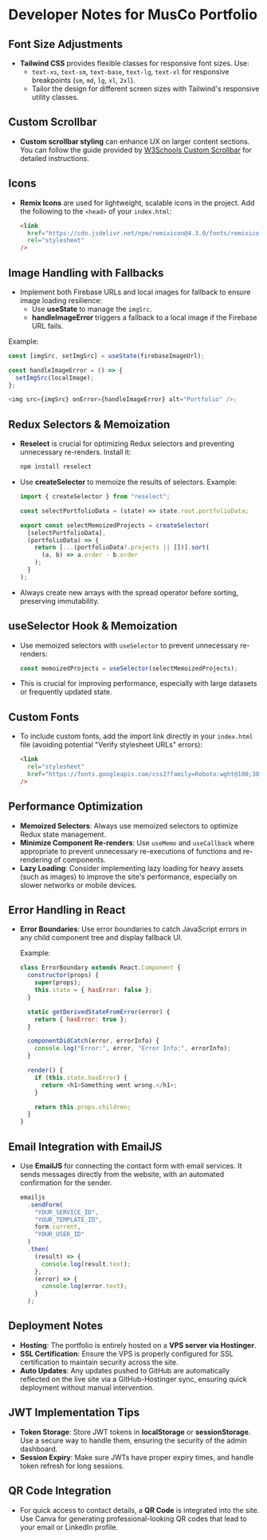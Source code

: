 # Developer Notes for MusCo Portfolio

## Font Size Adjustments

- **Tailwind CSS** provides flexible classes for responsive font sizes. Use:
  - `text-xs`, `text-sm`, `text-base`, `text-lg`, `text-xl` for responsive breakpoints (`sm`, `md`, `lg`, `xl`, `2xl`).
  - Tailor the design for different screen sizes with Tailwind's responsive utility classes.

## Custom Scrollbar

- **Custom scrollbar styling** can enhance UX on larger content sections. You can follow the guide provided by [W3Schools Custom Scrollbar](https://www.w3schools.com/howto/howto_css_custom_scrollbar.asp) for detailed instructions.

## Icons

- **Remix Icons** are used for lightweight, scalable icons in the project. Add the following to the `<head>` of your `index.html`:

  ```html
  <link
    href="https://cdn.jsdelivr.net/npm/remixicon@4.3.0/fonts/remixicon.css"
    rel="stylesheet"
  />
  ```

## Image Handling with Fallbacks

- Implement both Firebase URLs and local images for fallback to ensure image loading resilience:
  - Use **useState** to manage the `imgSrc`.
  - **handleImageError** triggers a fallback to a local image if the Firebase URL fails.

Example:

```javascript
const [imgSrc, setImgSrc] = useState(firebaseImageUrl);

const handleImageError = () => {
  setImgSrc(localImage);
};

<img src={imgSrc} onError={handleImageError} alt="Portfolio" />;
```

## Redux Selectors & Memoization

- **Reselect** is crucial for optimizing Redux selectors and preventing unnecessary re-renders. Install it:

  ```bash
  npm install reselect
  ```

- Use **createSelector** to memoize the results of selectors. Example:

  ```javascript
  import { createSelector } from "reselect";

  const selectPortfolioData = (state) => state.root.portfolioData;

  export const selectMemoizedProjects = createSelector(
    [selectPortfolioData],
    (portfolioData) => {
      return [...(portfolioData?.projects || [])].sort(
        (a, b) => a.order - b.order
      );
    }
  );
  ```

- Always create new arrays with the spread operator before sorting, preserving immutability.

## useSelector Hook & Memoization

- Use memoized selectors with `useSelector` to prevent unnecessary re-renders:

  ```javascript
  const memoizedProjects = useSelector(selectMemoizedProjects);
  ```

- This is crucial for improving performance, especially with large datasets or frequently updated state.

## Custom Fonts

- To include custom fonts, add the import link directly in your `index.html` file (avoiding potential "Verify stylesheet URLs" errors):

  ```html
  <link
    rel="stylesheet"
    href="https://fonts.googleapis.com/css2?family=Roboto:wght@100;300;400;500;700&display=swap"
  />
  ```

## Performance Optimization

- **Memoized Selectors**: Always use memoized selectors to optimize Redux state management.
- **Minimize Component Re-renders**: Use `useMemo` and `useCallback` where appropriate to prevent unnecessary re-executions of functions and re-rendering of components.
- **Lazy Loading**: Consider implementing lazy loading for heavy assets (such as images) to improve the site's performance, especially on slower networks or mobile devices.

## Error Handling in React

- **Error Boundaries**: Use error boundaries to catch JavaScript errors in any child component tree and display fallback UI.

  Example:

  ```javascript
  class ErrorBoundary extends React.Component {
    constructor(props) {
      super(props);
      this.state = { hasError: false };
    }

    static getDerivedStateFromError(error) {
      return { hasError: true };
    }

    componentDidCatch(error, errorInfo) {
      console.log("Error:", error, "Error Info:", errorInfo);
    }

    render() {
      if (this.state.hasError) {
        return <h1>Something went wrong.</h1>;
      }

      return this.props.children;
    }
  }
  ```

## Email Integration with EmailJS

- Use **EmailJS** for connecting the contact form with email services. It sends messages directly from the website, with an automated confirmation for the sender.

  ```javascript
  emailjs
    .sendForm(
      "YOUR_SERVICE_ID",
      "YOUR_TEMPLATE_ID",
      form.current,
      "YOUR_USER_ID"
    )
    .then(
      (result) => {
        console.log(result.text);
      },
      (error) => {
        console.log(error.text);
      }
    );
  ```

## Deployment Notes

- **Hosting**: The portfolio is entirely hosted on a **VPS server via Hostinger**.
- **SSL Certification**: Ensure the VPS is properly configured for SSL certification to maintain security across the site.
- **Auto Updates**: Any updates pushed to GitHub are automatically reflected on the live site via a GitHub-Hostinger sync, ensuring quick deployment without manual intervention.

## JWT Implementation Tips

- **Token Storage**: Store JWT tokens in **localStorage** or **sessionStorage**. Use a secure way to handle them, ensuring the security of the admin dashboard.
- **Session Expiry**: Make sure JWTs have proper expiry times, and handle token refresh for long sessions.

## QR Code Integration

- For quick access to contact details, a **QR Code** is integrated into the site. Use Canva for generating professional-looking QR codes that lead to your email or LinkedIn profile.
